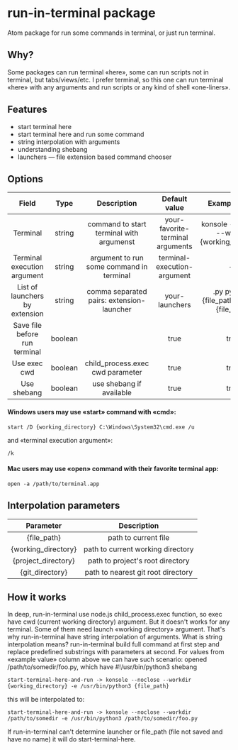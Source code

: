 # run-in-terminal package

Atom package for run some commands in terminal, or just run terminal.

## Why?
Some packages can run terminal «here», some can run scripts not in terminal, but tabs/views/etc. I prefer terminal, so this one can run terminal «here» with any arguments and run scripts or any kind of shell «one-liners».

## Features
* start terminal here
* start terminal here and run some command
* string interpolation with arguments
* understanding shebang
* launchers — file extension based command chooser

## Options

| Field                          |   Type  |                Description                |        Default value             |                 Example value                   |
|:------------------------------:|:-------:|:-----------------------------------------:|:--------------------------------:|:-----------------------------------------------:|
| Terminal                       | string  | command to start terminal with argumenst  | your-favorite-terminal arguments | konsole --noclose --workdir {working_directory} |
| Terminal execution argument    | string  | argument to run some command in terminal  | terminal-execution-argument      | -e                                              |
| List of launchers by extension | string  | comma separated pairs: extension-launcher | your-launchers                   | .py python3 {file_path}, .lua lua {file_path}   |
| Save file before run terminal  | boolean |                                           | true                             | true                                            |
| Use exec cwd                   | boolean | child_process.exec cwd parameter          | true                             | true                                            |
| Use shebang                    | boolean | use shebang if available                  | true                             | true                                            |

#### Windows users may use «start» command with «cmd»:

    start /D {working_directory} C:\Windows\System32\cmd.exe /u

and «terminal execution argument»:

    /k

#### Mac users may use «open» command with their favorite terminal app:

    open -a /path/to/terminal.app

## Interpolation parameters
| Parameter           | Description                       |
|:-------------------:|:---------------------------------:|
| {file_path}         | path to current file              |
| {working_directory} | path to current working directory |
| {project_directory} | path to project's root directory  |
| {git_directory}     | path to nearest git root directory|

## How it works
In deep, run-in-terminal use node.js child_process.exec function, so exec have cwd (current working directory) argument. But it doesn't works for any terminal. Some of them need launch «working directory» argument. That's why run-in-terminal have string interpolation of arguments. What is string interpolation means? run-in-terminal build full command at first step and replace predefined substrings with parameters at second. For values from «example value» column above we can have such scenario: opened /path/to/somedir/foo.py, which have #!/usr/bin/python3 shebang

    start-terminal-here-and-run -> konsole --noclose --workdir {working_directory} -e /usr/bin/python3 {file_path}

this will be interpolated to:

    start-terminal-here-and-run -> konsole --noclose --workdir /path/to/somedir -e /usr/bin/python3 /path/to/somedir/foo.py

If run-in-terminal can't determine launcher or file_path (file not saved and have no name) it will do start-terminal-here.
